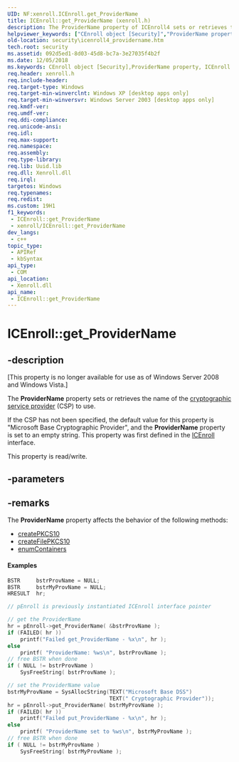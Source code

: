 ```yaml
---
UID: NF:xenroll.ICEnroll.get_ProviderName
title: ICEnroll::get_ProviderName (xenroll.h)
description: The ProviderName property of ICEnroll4 sets or retrieves the name of the cryptographic service provider (CSP) to use.
helpviewer_keywords: ["CEnroll object [Security]","ProviderName property","ICEnroll interface [Security]","ProviderName property","ICEnroll.ProviderName","ICEnroll.get_ProviderName","ICEnroll2 interface [Security]","ProviderName property","ICEnroll2.ProviderName","ICEnroll2::get_ProviderName","ICEnroll2::put_ProviderName","ICEnroll3 interface [Security]","ProviderName property","ICEnroll3.ProviderName","ICEnroll3::get_ProviderName","ICEnroll3::put_ProviderName","ICEnroll4 interface [Security]","ProviderName property","ICEnroll4.ProviderName","ICEnroll4::ProviderName","ICEnroll4::get_ProviderName","ICEnroll4::put_ProviderName","ICEnroll::get_ProviderName","ICEnroll::put_ProviderName","ProviderName property [Security]","ProviderName property [Security]","CEnroll object","ProviderName property [Security]","ICEnroll interface","ProviderName property [Security]","ICEnroll2 interface","ProviderName property [Security]","ICEnroll3 interface","ProviderName property [Security]","ICEnroll4 interface","get_ProviderName","security.icenroll4_providername","xenroll/ICEnroll2::ProviderName","xenroll/ICEnroll2::get_ProviderName","xenroll/ICEnroll2::put_ProviderName","xenroll/ICEnroll3::ProviderName","xenroll/ICEnroll3::get_ProviderName","xenroll/ICEnroll3::put_ProviderName","xenroll/ICEnroll4::ProviderName","xenroll/ICEnroll4::get_ProviderName","xenroll/ICEnroll4::put_ProviderName","xenroll/ICEnroll::ProviderName","xenroll/ICEnroll::get_ProviderName","xenroll/ICEnroll::put_ProviderName"]
old-location: security\icenroll4_providername.htm
tech.root: security
ms.assetid: 092d5ed1-8d03-45d8-bc7a-3e27035f4b2f
ms.date: 12/05/2018
ms.keywords: CEnroll object [Security],ProviderName property, ICEnroll interface [Security],ProviderName property, ICEnroll.ProviderName, ICEnroll.get_ProviderName, ICEnroll2 interface [Security],ProviderName property, ICEnroll2.ProviderName, ICEnroll2::get_ProviderName, ICEnroll2::put_ProviderName, ICEnroll3 interface [Security],ProviderName property, ICEnroll3.ProviderName, ICEnroll3::get_ProviderName, ICEnroll3::put_ProviderName, ICEnroll4 interface [Security],ProviderName property, ICEnroll4.ProviderName, ICEnroll4::ProviderName, ICEnroll4::get_ProviderName, ICEnroll4::put_ProviderName, ICEnroll::get_ProviderName, ICEnroll::put_ProviderName, ProviderName property [Security], ProviderName property [Security],CEnroll object, ProviderName property [Security],ICEnroll interface, ProviderName property [Security],ICEnroll2 interface, ProviderName property [Security],ICEnroll3 interface, ProviderName property [Security],ICEnroll4 interface, get_ProviderName, security.icenroll4_providername, xenroll/ICEnroll2::ProviderName, xenroll/ICEnroll2::get_ProviderName, xenroll/ICEnroll2::put_ProviderName, xenroll/ICEnroll3::ProviderName, xenroll/ICEnroll3::get_ProviderName, xenroll/ICEnroll3::put_ProviderName, xenroll/ICEnroll4::ProviderName, xenroll/ICEnroll4::get_ProviderName, xenroll/ICEnroll4::put_ProviderName, xenroll/ICEnroll::ProviderName, xenroll/ICEnroll::get_ProviderName, xenroll/ICEnroll::put_ProviderName
req.header: xenroll.h
req.include-header: 
req.target-type: Windows
req.target-min-winverclnt: Windows XP [desktop apps only]
req.target-min-winversvr: Windows Server 2003 [desktop apps only]
req.kmdf-ver: 
req.umdf-ver: 
req.ddi-compliance: 
req.unicode-ansi: 
req.idl: 
req.max-support: 
req.namespace: 
req.assembly: 
req.type-library: 
req.lib: Uuid.lib
req.dll: Xenroll.dll
req.irql: 
targetos: Windows
req.typenames: 
req.redist: 
ms.custom: 19H1
f1_keywords:
 - ICEnroll::get_ProviderName
 - xenroll/ICEnroll::get_ProviderName
dev_langs:
 - c++
topic_type:
 - APIRef
 - kbSyntax
api_type:
 - COM
api_location:
 - Xenroll.dll
api_name:
 - ICEnroll::get_ProviderName
---
```


# ICEnroll::get_ProviderName


## -description

<p class="CCE_Message">[This property is no longer available for use as of Windows Server 2008 and Windows Vista.]

The <b>ProviderName</b> property sets or retrieves the name of the <a href="/windows/desktop/SecGloss/c-gly">cryptographic service provider</a> (CSP) to use.

If the CSP has not been specified, the default value for this property  is "Microsoft Base Cryptographic Provider", and the <b>ProviderName</b> property is set to an empty string. This property was first defined in the <a href="/windows/desktop/api/xenroll/nn-xenroll-icenroll">ICEnroll</a> interface.

This property is read/write.

## -parameters

## -remarks

The <b>ProviderName</b> property affects the behavior of the following methods:

<ul>
<li>
<a href="/windows/desktop/api/xenroll/nf-xenroll-icenroll-createpkcs10">createPKCS10</a>
</li>
<li>
<a href="/windows/desktop/api/xenroll/nf-xenroll-icenroll-createfilepkcs10">createFilePKCS10</a>
</li>
<li>
<a href="/windows/desktop/api/xenroll/nf-xenroll-icenroll-enumcontainers">enumContainers</a>
</li>
</ul>



#### Examples


```cpp
BSTR     bstrProvName = NULL;
BSTR     bstrMyProvName = NULL;
HRESULT  hr;

// pEnroll is previously instantiated ICEnroll interface pointer

// get the ProviderName
hr = pEnroll->get_ProviderName( &bstrProvName );
if (FAILED( hr ))
    printf("Failed get_ProviderName - %x\n", hr );
else
    printf( "ProviderName: %ws\n", bstrProvName );
// free BSTR when done
if ( NULL != bstrProvName )
    SysFreeString( bstrProvName );

// set the ProviderName value
bstrMyProvName = SysAllocString(TEXT("Microsoft Base DSS")
                                TEXT(" Cryptographic Provider"));
hr = pEnroll->put_ProviderName( bstrMyProvName );
if (FAILED( hr ))
    printf("Failed put_ProviderName - %x\n", hr );
else
    printf( "ProviderName set to %ws\n", bstrMyProvName );
// free BSTR when done
if ( NULL != bstrMyProvName )
    SysFreeString( bstrMyProvName );
```

